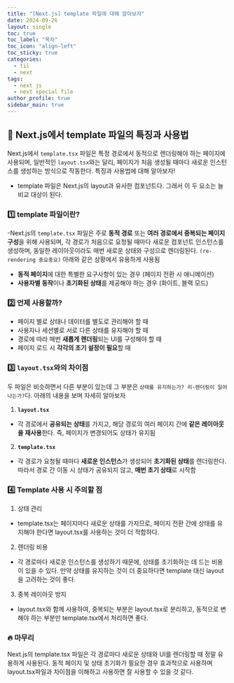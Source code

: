 ```yaml
---
title: "[Next.js] template 파일에 대해 알아보자"
date: 2024-09-26
layout: single
toc: true
toc_label: "목차"
toc_icon: "align-left"
toc_sticky: true
categories:
  - til
  - next 
tags:
  - next js
  - next special file
author_profile: true
sidebar_main: true
---
```


## :ledger: Next.js에서 template 파일의 특징과 사용법
Next.js에서 `template.tsx` 파일은 특정 경로에서 동적으로 렌더링해야 하는 페이지에 사용되며, 일반적인 `layout.tsx`와는 달리, 페이지가 처음 생성될 때마다 새로운 인스턴스를 생성하는 방식으로 작동한다. 특징과 사용법에 대해 알아보자!

- template 파일은 Next.js의 layout과 유사한 컴포넌트다. 그래서 이 두 요소는 늘 비교 대상이 된다.

### :one: template 파일이란?
-Next.js의 `template.tsx` 파일은 주로 **동적 경로** 또는 **여러 경로에서 중복되는 페이지 구성**을 위해 사용되며, 각 경로가 처음으로 요청될 때마다 새로운 컴포넌트 인스턴스를 생성하며, 동일한 레이아웃이라도 매번 새로운 상태와 구성으로 렌더링된다. `(re-rendering 중요중요)` 아래와 같은 상황에서 유용하게 사용됨

- **동적 페이지**에 대한 특별한 요구사항이 있는 경우 (페이지 전환 시 애니메이션)
- **사용자별 동작**이나 **초기화된 상태**를 제공해야 하는 경우 (화이트, 블랙 모드)

### :two: 언제 사용할까?

- 페이지 별로 상태나 데이터를 별도로 관리해야 할 때
- 사용자나 세션별로 서로 다른 상태를 유지해야 할 때
- 경로에 따라 매번 **새롭게 렌더링**되는 UI를 구성해야 할 때
- 페이지 로드 시 **각각의 초기 설정이 필요**할 때

### :three: `layout.tsx`와의 차이점
두 파일은 비슷하면서 다른 부분이 있는데 그 부분은 `상태를 유지하는가? 리-렌더링이 일어나는가?`다. 아래의 내용을 보며 자세히 알아보자

1. **`layout.tsx`** 
  - 각 경로에서 **공유되는 상태**를 가지고, 해당 경로의 여러 페이지 간에 **같은 레이아웃을 재사용**한다. 즉, 페이지가 변경되어도 상태가 유지됨 
2. **`template.tsx`**
  - 각 경로가 요청될 때마다 **새로운 인스턴스**가 생성되어 **초기화된 상태**를 렌더링한다. 따라서 경로 간 이동 시 상태가 공유되지 않고, **매번 초기 상태**로 시작함

### :four: Template 사용 시 주의할 점
1. 상태 관리
  - template.tsx는 페이지마다 새로운 상태를 가지므로, 페이지 전환 간에 상태를 유지해야 한다면 layout.tsx를 사용하는 것이 더 적합하다.
2. 렌더링 비용 
  - 각 경로마다 새로운 인스턴스를 생성하기 때문에, 상태를 초기화하는 데 드는 비용이 있을 수 있다. 만약 상태를 유지하는 것이 더 중요하다면 template 대신 layout을 고려하는 것이 좋다.
3. 중복 레이아웃 방지 
  - layout.tsx와 함께 사용하여, 중복되는 부분은 layout.tsx로 분리하고, 동적으로 변해야 하는 부분만 template.tsx에서 처리하면 좋다.

### :fire: 마무리
Next.js의 template.tsx 파일은 각 경로마다 새로운 상태와 UI를 렌더링할 때 정말 유용하게 사용된다. 동적 페이지 및 상태 초기화가 필요한 경우 효과적으로 사용하며 layout.tsx파일과 차이점을 이해하고 사용하면 잘 사용할 수 있을 것 같다.
